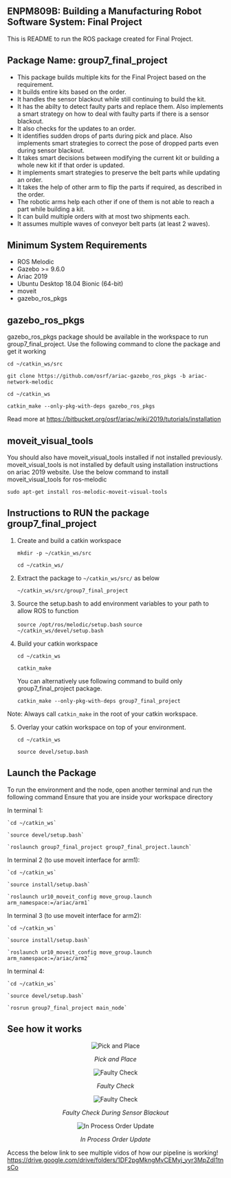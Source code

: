 ## **ENPM809B: Building a Manufacturing Robot Software System: Final Project**

This is README to run the ROS package created for Final Project. 

## **Package Name: group7_final_project**
* This package builds multiple kits for the Final Project based on the requirement.
* It builds entire kits based on the order.
* It handles the sensor blackout while still continuing to build the kit.
* It has the abilty to detect faulty parts and replace them. Also implements a smart strategy on how to deal with faulty parts if there is a sensor blackout.
* It also checks for the updates to an order.
* It identifies sudden drops of parts during pick and place. Also implements smart strategies to correct the pose of dropped parts even during sensor blackout.
* It takes smart decisions between modifying the current kit or building a whole new kit if that order is updated.
* It implements smart strategies to preserve the belt parts while updating an order.
* It takes the help of other arm to flip the parts if required, as described in the order.
* The robotic arms help each other if one of them is not able to reach a part while building a kit.
* It can build multiple orders with at most two shipments each.
* It assumes multiple waves of conveyor belt parts (at least 2 waves).

## **Minimum System Requirements**
  * ROS Melodic 
  * Gazebo >= 9.6.0 
  * Ariac 2019
  * Ubuntu Desktop 18.04 Bionic (64-bit)
  * moveit
  * gazebo_ros_pkgs 

## gazebo_ros_pkgs
gazebo_ros_pkgs package should be available in the workspace to run group7_final_project. Use the following command to 
clone the package and get it working

`cd ~/catkin_ws/src`

`git clone https://github.com/osrf/ariac-gazebo_ros_pkgs -b ariac-network-melodic`

`cd ~/catkin_ws`

`catkin_make --only-pkg-with-deps gazebo_ros_pkgs`

Read more at https://bitbucket.org/osrf/ariac/wiki/2019/tutorials/installation

## moveit_visual_tools
You should also have moveit_visual_tools installed if not installed previously. moveit_visual_tools is not installed by default using installation instructions on ariac 2019 website. Use the below command to install moveit_visual_tools for ros-melodic

  `sudo apt-get install ros-melodic-moveit-visual-tools`


## **Instructions to RUN the package group7_final_project**
1. Create and build a catkin workspace

      `mkdir -p ~/catkin_ws/src`
       
      `cd ~/catkin_ws/`

2.  Extract the package to `~/catkin_ws/src/` as below

      `~/catkin_ws/src/group7_final_project`
         
3. Source the setup.bash to add environment variables to your path to allow ROS to function

      `source /opt/ros/melodic/setup.bash`
      `source ~/catkin_ws/devel/setup.bash`

4. Build your catkin workspace

      `cd ~/catkin_ws`

      `catkin_make`

    You can alternatively use following command to build only group7_final_project package.
  
    `catkin_make --only-pkg-with-deps group7_final_project`

  Note: Always call `catkin_make` in the root of your catkin workspace. 

5. Overlay your catkin workspace on top of your environment.

     `cd ~/catkin_ws`

     `source devel/setup.bash`
 
## **Launch the Package**

To run the environment and the node, open another terminal and run the following command
Ensure that you are inside your workspace directory

In terminal 1:

	`cd ~/catkin_ws`

	`source devel/setup.bash`

	`roslaunch group7_final_project group7_final_project.launch`


In terminal 2 (to use moveit interface for arm1):

	`cd ~/catkin_ws`

	`source install/setup.bash`

	`roslaunch ur10_moveit_config move_group.launch arm_namespace:=/ariac/arm1`

In terminal 3 (to use moveit interface for arm2):

	`cd ~/catkin_ws`

	`source install/setup.bash`

	`roslaunch ur10_moveit_config move_group.launch arm_namespace:=/ariac/arm2`

In terminal 4:

	`cd ~/catkin_ws`
	 
	`source devel/setup.bash`

	`rosrun group7_final_project main_node`

## **See how it works**

<p align="center">
<img src="gifs/1.gif" alt="Pick and Place">
</p>
<p align="center">
<em>Pick and Place</em>
</p>

<p align="center">
<img src="gifs/2.gif" alt="Faulty Check">
</p>
<p align="center">
<em>Faulty Check</em>
</p>

<p align="center">
<img src="gifs/quality_check_faulty.gif" alt="Faulty Check">
</p>
<p align="center">
<em>Faulty Check During Sensor Blackout</em>
</p>

<p align="center">
<img src="gifs/3.gif" alt="In Process Order Update">
</p>
<p align="center">
<em>In Process Order Update</em>
</p>


Access the below link to see multiple vidos of how our pipeline is working!
https://drive.google.com/drive/folders/1DF2pgMkngMvCEMyj_yyr3MpZdI1tnsCo
